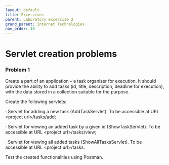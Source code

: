 ```yaml
---
layout: default
title: Excercises
parent: Laboratory excercise 2
grand_parent: Internet Technologies
nav_order: 10
---
```



# Servlet creation problems

### Problem 1

Create a part of an application – a task organizer for execution. It should provide the ability to add tasks (id, title, description, deadline for execution), with the data stored in a collection suitable for the purpose.

Create the following servlets:

· Servlet for adding a new task (AddTaskServlet). To be accessible at URL \<project url>/tasks/add;

· Servlet for viewing an added task by a given id (ShowTaskServlet). To be accessible at URL \<project url>/tasks/view;

· Servlet for viewing all added tasks (ShowAllTasksServlet). To be accessible at URL \<project url>/tasks.

Test the created functionalities using Postman.

 
